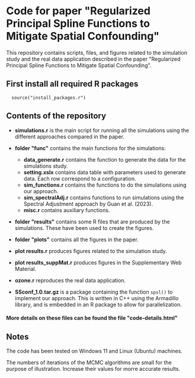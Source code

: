 # Code for paper "Regularized Principal Spline Functions to Mitigate Spatial Confounding"
This repository contains scripts, files, and figures related to the simulation study and the real data application described in the paper "Regularized Principal Spline Functions to Mitigate Spatial Confounding".

## First install all required R packages
```
  source("install_packages.r")
```


## Contents of the repository
* **simulations.r** is the main script for running all the simulations using the different approaches compared in the paper.

* **folder "func"** contains the main functions for the simulations:
  - **data_generate.r** contains the function to generate the data for the simulations study.
  - **setting.xslx** contains data table with parameters used to generate data. Each row correspond to a configuration.
  - **sim_functions.r** contains the functions to do the simulations using our approach.
  - **sim_spectralAdj.r** contains functions to run simulations using the Spectral Adjustment approach by Guan et al. (2023).
  - **misc.r** contains auxiliary functions.
 
* **folder "results"** contains some R files that are produced by the simulations. These have been used to create the figures.

* **folder "plots"** contains all the figures in the paper.

* **plot results.r** produces figures related to the simulation study.

* **plot results_suppMat.r** produces figures in the Supplementary Web Material. 

* **ozone.r** reproduces the real data application.

* **SSconf_1.0.tar.gz** is a package containing the function `spsl()` to implement our approach. This is written in C++ using the Armadillo library, and is embedded in an R package to allow for parallelization.

#### More details on these files can be found the file "code-details.html"

## Notes
The code has been tested on Windows 11 and Linux (Ubuntu) machines.

The numbers of iterations of the MCMC algorithms are small for the purpose of illustration. Increase their values for morre accurate results.



